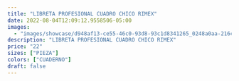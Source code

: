 ```yaml
---
title: "LIBRETA PROFESIONAL CUADRO CHICO RIMEX"
date: 2022-08-04T12:09:12.9558506-05:00
images:
  - "images/showcase/d948af13-ce55-46c0-93d8-93c1d8341265_0248a0aa-216c-4f9d-8614-14c950476532.webp"
description: "LIBRETA PROFESIONAL CUADRO CHICO RIMEX"
price: "22"
sizes: ["PIEZA"]
colors: ["CUADERNO"]
draft: false
---
```

